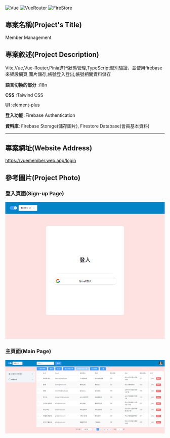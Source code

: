 ![Vue](https://img.shields.io/badge/-Vue%5E18.0.0-blue)
![VueRouter](https://img.shields.io/badge/-Vue--router%5E6.3.0-ff69b4)
![FireStore](https://img.shields.io/badge/-Firebase-RED)


## 專案名稱(Project's Title)

Member Management

## 專案敘述(Project Description)


Vite,Vue,Vue-Router,Pinia進行狀態管理,TypeScript型別驗證，並使用firebase來架設網頁,圖片儲存,帳號登入登出,帳號相關資料儲存<br>

**語言切換的部分** :i18n<br>

**CSS** :Taiwind CSS<br>

**UI** :element-plus<br>

**登入功能** :Firebase Authentication 

**資料庫**: Firebase Storage(儲存圖片), Firestore Database(會員基本資料)

---

## 專案網址(Website Address)

https://vuemember.web.app/login


## 參考圖片(Project Photo)

<!-- ### 首頁(Landing Page) 

![PROJECT PHOTO](https://github.com/Razieldu/KoreaDramaix/raw/main/projectPhoto/page1.png) -->

### 登入頁面(Sign-up Page)

![PROJECT PHOTO](https://github.com/Razieldu/typescriptForDev/raw/useFirestore/pagePhoto/vuemember.web.app_login.png)


### 主頁面(Main Page)

![PROJECT PHOTO](https://github.com/Razieldu/typescriptForDev/raw/useFirestore/pagePhoto/vuemember.web.app_.png)


<!-- ## 參考視頻(Project Video)

待補 -->